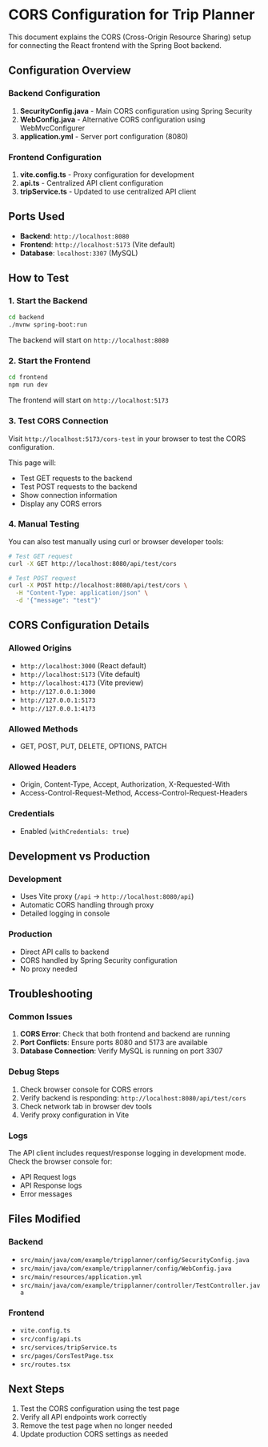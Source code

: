 # CORS Configuration for Trip Planner

This document explains the CORS (Cross-Origin Resource Sharing) setup for connecting the React frontend with the Spring Boot backend.

## Configuration Overview

### Backend Configuration

1. **SecurityConfig.java** - Main CORS configuration using Spring Security
2. **WebConfig.java** - Alternative CORS configuration using WebMvcConfigurer
3. **application.yml** - Server port configuration (8080)

### Frontend Configuration

1. **vite.config.ts** - Proxy configuration for development
2. **api.ts** - Centralized API client configuration
3. **tripService.ts** - Updated to use centralized API client

## Ports Used

- **Backend**: `http://localhost:8080`
- **Frontend**: `http://localhost:5173` (Vite default)
- **Database**: `localhost:3307` (MySQL)

## How to Test

### 1. Start the Backend

```bash
cd backend
./mvnw spring-boot:run
```

The backend will start on `http://localhost:8080`

### 2. Start the Frontend

```bash
cd frontend
npm run dev
```

The frontend will start on `http://localhost:5173`

### 3. Test CORS Connection

Visit `http://localhost:5173/cors-test` in your browser to test the CORS configuration.

This page will:
- Test GET requests to the backend
- Test POST requests to the backend
- Show connection information
- Display any CORS errors

### 4. Manual Testing

You can also test manually using curl or browser developer tools:

```bash
# Test GET request
curl -X GET http://localhost:8080/api/test/cors

# Test POST request
curl -X POST http://localhost:8080/api/test/cors \
  -H "Content-Type: application/json" \
  -d '{"message": "test"}'
```

## CORS Configuration Details

### Allowed Origins
- `http://localhost:3000` (React default)
- `http://localhost:5173` (Vite default)
- `http://localhost:4173` (Vite preview)
- `http://127.0.0.1:3000`
- `http://127.0.0.1:5173`
- `http://127.0.0.1:4173`

### Allowed Methods
- GET, POST, PUT, DELETE, OPTIONS, PATCH

### Allowed Headers
- Origin, Content-Type, Accept, Authorization, X-Requested-With
- Access-Control-Request-Method, Access-Control-Request-Headers

### Credentials
- Enabled (`withCredentials: true`)

## Development vs Production

### Development
- Uses Vite proxy (`/api` → `http://localhost:8080/api`)
- Automatic CORS handling through proxy
- Detailed logging in console

### Production
- Direct API calls to backend
- CORS handled by Spring Security configuration
- No proxy needed

## Troubleshooting

### Common Issues

1. **CORS Error**: Check that both frontend and backend are running
2. **Port Conflicts**: Ensure ports 8080 and 5173 are available
3. **Database Connection**: Verify MySQL is running on port 3307

### Debug Steps

1. Check browser console for CORS errors
2. Verify backend is responding: `http://localhost:8080/api/test/cors`
3. Check network tab in browser dev tools
4. Verify proxy configuration in Vite

### Logs

The API client includes request/response logging in development mode. Check the browser console for:
- API Request logs
- API Response logs
- Error messages

## Files Modified

### Backend
- `src/main/java/com/example/tripplanner/config/SecurityConfig.java`
- `src/main/java/com/example/tripplanner/config/WebConfig.java`
- `src/main/resources/application.yml`
- `src/main/java/com/example/tripplanner/controller/TestController.java`

### Frontend
- `vite.config.ts`
- `src/config/api.ts`
- `src/services/tripService.ts`
- `src/pages/CorsTestPage.tsx`
- `src/routes.tsx`

## Next Steps

1. Test the CORS configuration using the test page
2. Verify all API endpoints work correctly
3. Remove the test page when no longer needed
4. Update production CORS settings as needed
